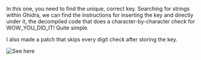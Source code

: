 In this one, you need to find the unique, correct key. 
Searching for strings within Ghidra, we can find the instructions for inserting the key and directly under it, the decompiled code that does a character-by-character check for
WOW_YOU_DID_IT! 
Quite simple. 

I also made a patch that skips every digit check after storing the key. 

![See here](https://i.imgur.com/FSa5GYu.png)
